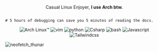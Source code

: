 <p align="center">
  Casual Linux Enjoyer, <b>I use Arch btw.</b>
</p>

```

# 5 hours of debugging can save you 5 minutes of reading the docs.

```

<p align="center">
  <img src="https://img.shields.io/badge/Arch_Linux-1793D1?style=for-the-badge&logo=arch-linux&logoColor=white" title="Arch Linux™">
  <img src="https://img.shields.io/badge/vim-239120?style=for-the-badge&logo=vim&logoColor=white" title="vim">
  <img src="https://img.shields.io/badge/Python-14354C?style=for-the-badge&logo=python&logoColor=white" title="python">
  <!-- <img src="https://img.shields.io/badge/rust-FFFFFF?style=for-the-badge&logo=rust&logoColor=black" title="Rust">
  <img src="https://img.shields.io/badge/typescript-blue?style=for-the-badge&logo=typescript&logoColor=white" title="Typescript"> -->
  <img src="https://img.shields.io/badge/C%23-990099?style=for-the-badge&logo=csharp&logoColor=white" title="Csharp">
  <img src="https://img.shields.io/badge/bash-121011?style=for-the-badge&logo=gnu-bash&logoColor=white" title="bash">
  <img src="https://img.shields.io/badge/javascript-yellow?style=for-the-badge&logo=javascript&logoColor=white" title="Javascript">
  <img src="https://img.shields.io/badge/tailwindcss-blue?style=for-the-badge&logo=tailwindcss&logoColor=white" title="Tailwindcss">
</p>

![neofetch_thunar](https://github.com/biyocode/biyocode/assets/39069737/bca80d39-c313-41f9-99f1-1f4ef6ff641d)

